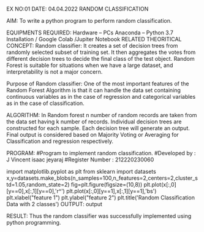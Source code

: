 EX NO:01
DATE: 04.04.2022
RANDOM CLASSIFICATION

AIM:
To write a python program to perform random classification.

EQUIPMENTS REQUIRED:
Hardware – PCs
Anaconda – Python 3.7 Installation / Google Colab /Jupiter Notebook
RELATED THEORITICAL CONCEPT:
Random classifier: It creates a set of decision trees from randomly selected subset of training set. It then aggregates the votes from different decision trees to decide the final class of the test object. Random Forest is suitable for situations when we have a large dataset, and interpretability is not a major concern.

Purpose of Random classifier: One of the most important features of the Random Forest Algorithm is that it can handle the data set containing continuous variables as in the case of regression and categorical variables as in the case of classification.

ALGORITHM:
In Random forest n number of random records are taken from the data set having k number of records.
Individual decision trees are constructed for each sample.
Each decision tree will generate an output.
Final output is considered based on Majority Voting or Averaging for Classification and regression respectively.




PROGRAM:
#Program to implement random classification.
#Developed by   : J Vincent isaac jeyaraj
#Register Number : 212220230060


import matplotlib.pyplot as plt
from sklearn import datasets
x,y=datasets.make_blobs(n_samples=100,n_features=2,centers=2,cluster_std=1.05,random_state=2)
fig=plt.figure(figsize=(10,8))
plt.plot(x[:,0][y==0],x[:,1][y==0],'r^')
plt.plot(x[:,0][y==1],x[:,1][y==1],'bs')
plt.xlabel("feature 1")
plt.ylabel("feature 2")
plt.title('Random Classification Data with 2 classes')
OUTPUT:
output

RESULT:
Thus the random classifier was successfully implemented using python programming.
